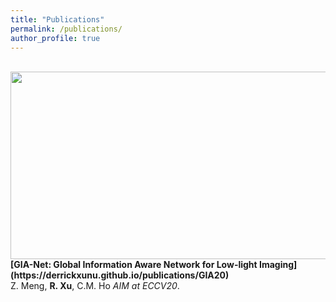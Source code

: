 ```yaml
---
title: "Publications"
permalink: /publications/
author_profile: true
---
```

<br>
<img align="left" width="600" height="300" src="https://derrickxunu.github.io/files/GIA20.png">
<b>[GIA-Net: Global Information Aware Network for Low-light Imaging](https://derrickxunu.github.io/publications/GIA20)</b> <br> 
Z. Meng, <b>R. Xu</b>,  C.M. Ho
<i>AIM at ECCV20</i>.
